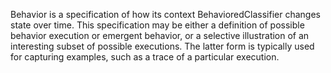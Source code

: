 Behavior is a specification of how its context BehavioredClassifier changes state over time. This specification may be either a definition of possible behavior execution or emergent behavior, or a selective illustration of an interesting subset of possible executions. The latter form is typically used for capturing examples, such as a trace of a particular execution.
